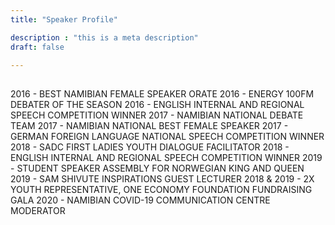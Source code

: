 ```yaml
---
title: "Speaker Profile"

description : "this is a meta description"
draft: false

---
```

## 
2016 - BEST NAMIBIAN FEMALE SPEAKER ORATE 
2016 - ENERGY 100FM DEBATER OF THE SEASON
2016 - ENGLISH INTERNAL AND REGIONAL SPEECH COMPETITION WINNER
2017 - NAMIBIAN NATIONAL DEBATE TEAM
2017 - NAMIBIAN NATIONAL BEST FEMALE SPEAKER
2017 - GERMAN FOREIGN LANGUAGE NATIONAL SPEECH COMPETITION WINNER
2018 - SADC FIRST LADIES YOUTH DIALOGUE FACILITATOR
2018 - ENGLISH INTERNAL AND REGIONAL SPEECH COMPETITION WINNER
2019 - STUDENT SPEAKER ASSEMBLY FOR NORWEGIAN KING AND QUEEN
2019 - SAM SHIVUTE INSPIRATIONS GUEST LECTURER
2018 & 2019 - 2X YOUTH REPRESENTATIVE, ONE ECONOMY FOUNDATION FUNDRAISING GALA 
2020 - NAMIBIAN COVID-19 COMMUNICATION CENTRE MODERATOR 


